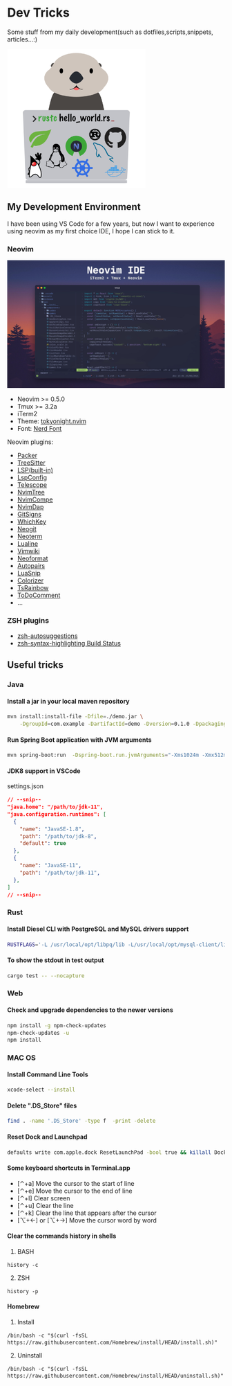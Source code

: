 # Dev Tricks
Some stuff from my daily development(such as dotfiles,scripts,snippets, articles...:)

<img src="dev_logo.png" alt="dev_logo" width="320" />

## My Development Environment

I have been using VS Code for a few years, 
but now I want to experience using neovim as my first choice IDE,
I hope I can stick to it.

### Neovim

![neovim_ide](screenshots/neovim_ide.jpg)

- Neovim >= 0.5.0
- Tmux >= 3.2a
- iTerm2
- Theme: [tokyonight.nvim](https://github.com/folke/tokyonight.nvim)
- Font: [Nerd Font](https://www.nerdfonts.com)

Neovim plugins:
- [Packer](https://github.com/wbthomason/packer.nvim)
- [TreeSitter](https://github.com/nvim-treesitter/nvim-treesitter)
- [LSP(built-in)](https://neovim.io/doc/user/lsp.html)
- [LspConfig](https://github.com/neovim/nvim-lspconfig)
- [Telescope](https://github.com/nvim-telescope/telescope.nvim)
- [NvimTree](https://github.com/kyazdani42/nvim-tree.lua)
- [NvimCompe](https://github.com/hrsh7th/nvim-compe)
- [NvimDap](https://github.com/mfussenegger/nvim-dap)
- [GitSigns](https://github.com/lewis6991/gitsigns.nvim)
- [WhichKey](https://github.com/liuchengxu/vim-which-key)
- [Neogit](https://github.com/TimUntersberger/neogit)
- [Neoterm](https://github.com/kassio/neoterm)
- [Lualine](https://github.com/hoob3rt/lualine.nvim)
- [Vimwiki](https://github.com/vimwiki/vimwiki)
- [Neoformat](https://github.com/sbdchd/neoformat)
- [Autopairs](https://github.com/windwp/nvim-autopairs)
- [LuaSnip](https://github.com/L3MON4D3/LuaSnip)
- [Colorizer](https://github.com/norcalli/nvim-colorizer.lua)
- [TsRainbow](https://github.com/p00f/nvim-ts-rainbow)
- [ToDoComment](https://github.com/folke/todo-comments.nvim)
- ...

### ZSH plugins
- [zsh-autosuggestions](https://github.com/zsh-users/zsh-autosuggestions)
- [zsh-syntax-highlighting Build Status](https://github.com/zsh-users/zsh-syntax-highlighting)

## Useful tricks
### Java

#### Install a jar in your local maven repository
```bash
mvn install:install-file -Dfile=./demo.jar \
    -DgroupId=com.example -DartifactId=demo -Dversion=0.1.0 -Dpackaging=jar
```

#### Run Spring Boot application with JVM arguments
```bash
mvn spring-boot:run  -Dspring-boot.run.jvmArguments="-Xms1024m -Xmx512m"
```

#### JDK8 support in VSCode
settings.json

```json
// --snip--
"java.home": "/path/to/jdk-11",
"java.configuration.runtimes": [
  {
    "name": "JavaSE-1.8",
    "path": "/path/to/jdk-8",
    "default": true
  },
  {
    "name": "JavaSE-11",
    "path": "/path/to/jdk-11",
  },
]
// --snip--

```

### Rust

#### Install Diesel CLI with PostgreSQL and MySQL drivers support
```bash
RUSTFLAGS='-L /usr/local/opt/libpq/lib -L/usr/local/opt/mysql-client/lib' cargo install diesel_cli
```

#### To show the stdout in test output
```bash
cargo test -- --nocapture
```

### Web

#### Check and upgrade dependencies to the newer versions
```bash
npm install -g npm-check-updates
npm-check-updates -u
npm install
```

### MAC OS

#### Install Command Line Tools 
```bash
xcode-select --install
```

#### Delete ".DS_Store" files
```bash
find . -name '.DS_Store' -type f  -print -delete
```

#### Reset Dock and Launchpad
```bash
defaults write com.apple.dock ResetLaunchPad -bool true && killall Dock
```

#### Some keyboard shortcuts in Terminal.app

- [⌃+a] Move the cursor to the start of line
- [⌃+e] Move the cursor to the end of line 
- [⌃+l] Clear screen
- [⌃+u] Clear the line
- [⌃+k] Clear the line that appears after the cursor
- [⌥+←] or [⌥+→] Move the cursor word by word

#### Clear the commands history in shells
1. BASH
```shell
history -c
```

2. ZSH
```shell
history -p
```

#### Homebrew
1. Install
```shell
/bin/bash -c "$(curl -fsSL https://raw.githubusercontent.com/Homebrew/install/HEAD/install.sh)"
```
2. Uninstall
```shell
/bin/bash -c "$(curl -fsSL https://raw.githubusercontent.com/Homebrew/install/HEAD/uninstall.sh)"
```
